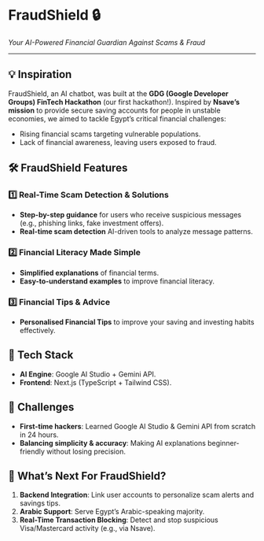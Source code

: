 
# FraudShield 🔒  
*Your AI-Powered Financial Guardian Against Scams & Fraud*  

---

## 💡 Inspiration  
FraudShield, an AI chatbot, was built at the **GDG (Google Developer Groups) FinTech Hackathon** (our first hackathon!). Inspired by **Nsave’s mission** to provide secure saving accounts for people in unstable economies, we aimed to tackle Egypt’s critical financial challenges:  
- Rising financial scams targeting vulnerable populations.  
- Lack of financial awareness, leaving users exposed to fraud. 


## 🛠️ FraudShield Features  
### 1️⃣ Real-Time Scam Detection & Solutions  
- **Step-by-step guidance** for users who receive suspicious messages (e.g., phishing links, fake investment offers).
- **Real-time scam detection**  AI-driven tools to analyze message patterns.

### 2️⃣ Financial Literacy Made Simple  
- **Simplified explanations** of financial terms.
- **Easy-to-understand examples** to improve financial literacy.

### 3️⃣ Financial Tips & Advice  
- **Personalised Financial Tips** to improve your saving and investing habits effectively.

## 🔧 Tech Stack  
- **AI Engine**: Google AI Studio + Gemini API.  
- **Frontend**: Next.js (TypeScript + Tailwind CSS). 


## 🧠 Challenges  
- **First-time hackers**: Learned Google AI Studio & Gemini API from scratch in 24 hours.  
- **Balancing simplicity & accuracy**: Making AI explanations beginner-friendly without losing precision.


## 🚀 What’s Next For FraudShield?  
1. **Backend Integration**: Link user accounts to personalize scam alerts and savings tips.  
2. **Arabic Support**: Serve Egypt’s Arabic-speaking majority.  
3. **Real-Time Transaction Blocking**: Detect and stop suspicious Visa/Mastercard activity (e.g., via Nsave).

